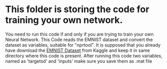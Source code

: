 # This folder is storing the code for training your own network.

You need to run this code if and only if you are trying to train your own Neural Network. This Code reads the EMNIST dataset and convert the dataset as variables, suitable for "nprtool". It is supposed that you already have download the [EMNIST Dataset](https://www.kaggle.com/crawford/emnist) from Kaggle and keep it in same directory where this code is present. After running this code two variables, named as 'targetsd' and 'inputs' make sure you save them as .mat file